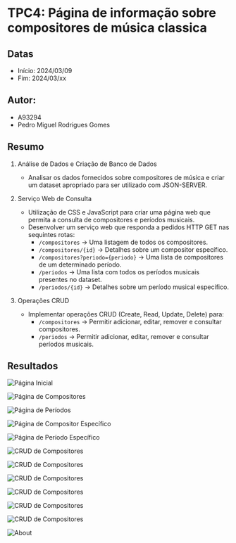 # TPC4: Página de informação sobre compositores de música classica

## Datas
- Início: 2024/03/09
- Fim: 2024/03/xx

## Autor:
- A93294
- Pedro Miguel Rodrigues Gomes

## Resumo

1. Análise de Dados e Criação de Banco de Dados
    - Analisar os dados fornecidos sobre compositores de música e criar um dataset apropriado para ser utilizado com JSON-SERVER.

2. Serviço Web de Consulta
    - Utilização de CSS e JavaScript para criar uma página web que permita a consulta de compositores e períodos musicais.
    - Desenvolver um serviço web que responda a pedidos HTTP GET nas sequintes rotas:
        - `/compositores` -> Uma listagem de todos os compositores.
        - `/compositores/{id}` -> Detalhes sobre um compositor específico.
        - `/compositores?periodo={periodo}` -> Uma lista de compositores de um determinado período.
        - `/periodos` -> Uma lista com todos os períodos musicais presentes no dataset.
        - `/periodos/{id}` -> Detalhes sobre um período musical específico.

3. Operações CRUD
    - Implementar operações CRUD (Create, Read, Update, Delete) para:
        - `/compositores` -> Permitir adicionar, editar, remover e consultar compositores.
        - `/periodos` -> Permitir adicionar, editar, remover e consultar períodos musicais.

## Resultados

![Página Inicial](https://mayorx.xyz/Media/EngWeb2024/tpc4/index.png)

![Página de Compositores](https://mayorx.xyz/Media/EngWeb2024/tpc4/compositor.png)

![Página de Períodos](https://mayorx.xyz/Media/EngWeb2024/tpc4/periods.png)

![Página de Compositor Específico](https://mayorx.xyz/Media/EngWeb2024/tpc4/compositor.png)

![Página de Período Específico](https://mayorx.xyz/Media/EngWeb2024/tpc4/period.png)

![CRUD de Compositores](https://mayorx.xyz/Media/EngWeb2024/tpc4/crud_edit_compositor.png)

![CRUD de Compositores](https://mayorx.xyz/Media/EngWeb2024/tpc4/crud_add_compositor.png)

![CRUD de Compositores](https://mayorx.xyz/Media/EngWeb2024/tpc4/crud_delete_compositor.png)

![CRUD de Compositores](https://mayorx.xyz/Media/EngWeb2024/tpc4/crud_edit_period.png)

![CRUD de Compositores](https://mayorx.xyz/Media/EngWeb2024/tpc4/crud_add_period.png)

![CRUD de Compositores](https://mayorx.xyz/Media/EngWeb2024/tpc4/crud_delete_period.png)

![About](https://mayorx.xyz/Media/EngWeb2024/tpc4/about.png)

